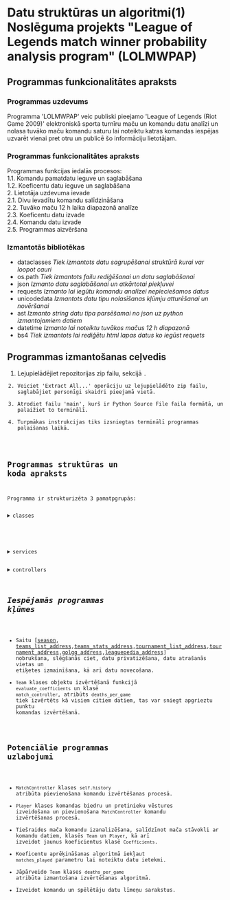 # Datu struktūras un algoritmi(1) Noslēguma projekts "League of Legends match winner probability analysis program" (LOLMWPAP)

## **Programmas funkcionalitātes apraksts**

### Programmas uzdevums ###

Programma 'LOLMWPAP' veic publiski pieejamo 'League of Legends (Riot Game 2009)' elektroniskā sporta turnīru maču un komandu datu analīzi un nolasa tuvāko maču komandu saturu lai noteiktu katras komandas iespējas uzvarēt vienai pret otru un publicē šo informāciju lietotājam.


### Programmas funkcionalitātes apraksts

Programmas funkcijas iedalās procesos:  
1.1. Komandu pamatdatu ieguve un saglabāšana  
1.2. Koeficentu datu ieguve un saglabāšana  
2. Lietotāja uzdevuma ievade  
2.1. Divu ievadītu komandu salīdzināšana  
2.2. Tuvāko maču 12 h laika diapazonā analīze  
2.3. Koeficentu datu izvade  
2.4. Komandu datu izvade  
2.5. Programmas aizvēršana  

### Izmantotās bibliotēkas
* dataclasses *Tiek izmantots datu sagrupēšanai struktūrā kurai var loopot cauri*
* os.path *Tiek izmantots failu rediģēšanai un datu saglabāšanai*
* json *Izmanto datu saglabāšanai un atkārtotai piekļuvei*
* requests *Izmanto lai iegūtu komandu analīzei nepieciešamos datus*
* unicodedata *Izmantots datu tipu nolasīšanas kļūmju atturēšanai un novēršanai*
* ast *Izmanto string datu tipa parsēšamai no json uz python izmantojamiem datiem*
* datetime *Izmanto lai noteiktu tuvākos mačus 12 h diapazonā*
* bs4 *Tiek izmantots lai rediģētu html lapas datus ko iegūst requets*
## **Programmas izmantošanas ceļvedis**
1. Lejupielādējiet repozitorijas zip failu, sekcijā <Code>.
2. Veiciet 'Extract All...' operāciju uz lejupielādēto zip failu, saglabājiet personīgi skaidri pieejamā vietā.  
3. Atrodiet failu 'main', kurš ir Python Source File faila formātā, un palaižiet to terminālī.  
4. Turpmākas instrukcijas tiks izsniegtas terminālī programmas palaišanas laikā.  
## Programmas struktūras un koda apraksts
Programma ir strukturizēta 3 pamatpgrupās:
<details>
<summary>classes</summary>
<ul>
<details>
<summary>team.py</summary>
<ul>Team
<ul>
<details>
<summary>atribūti</summary>
<ul>
<li>name: str = ""</li>
<li>region: str = ""</li>
<li>season: str = ""</li>
<li>winrate: str = ""</li>
<li>_winrate: float = 0.0</li>
<li>game_duration: float = 0.0</li>
<li>gold_per_minute_or_gold_lead: int = 0</li>
<li>gold_differential_per_minute: int = 0</li>
<li>gold_differential_at_15_min: int = 0</li>
<li>_winrate_at_15_min: float = 0.0</li>
<li>cspm: float = 0.0</li>
<li>cs_differential_at_15_min: int = 0</li>
<li>tower_differential_at_15_min: float = 0.0</li>
<li>avg_tower_difference: float = 0.0</li>
<li>_first_tower: float = 0.0</li>
<li>damage_per_minute: int = 0</li>
<li>_first_blood: float = 0.0</li>
<li>kills_per_game: float = 0.0</li>
<li>deaths_per_game: float = 0.0</li>
<li>avg_kd: float = 0.0</li>
<li>avg_ak: float = 0.0</li>
<li>plates_per_game: float = 0.0</li>
<li>dragons_per_game: float = 0.0</li>
<li>dragons_at_15_min: float = 0.0</li>
<li>void_grubs_per_game: float = 0.0</li>
<li>atakhan_per_game: float = 0.0</li>
<li>herald_per_game: float = 0.0</li>
<li>nashor_per_game: float = 0.0</li>
<li>_feats_of_strength: float = 0.0</li>
<li>vision_score_per_minute: float = 0.0</li>
<li>wards_per_minute: float = 0.0</li>
<li>vision_wards_per_minute: float = 0.0</li>
<li>wards_cleared_per_minute: float = 0.0</li>
<li>_wards_cleared: float = 0.0</li>
<li>top: Player | None = None</li>
<li>jungle: Player | None = None</li>
<li>mid: Player | None = None</li>
<li>bot: Player | None = None</li>
<li>support: Player | None = None</li>

</ul>
</details>
</ul>
<ul>
<details>
<summary>funkcionalitāte</summary>
Saglabāt lokāli iegūtos komandu datus turpmākai analīzei
</details>
</ul>
<ul>
<details>
<summary>metodes</summary>
<ul>
<details>
<summary>add_player</summary>
<ul>
<details>
<summary>parametri</summary>
<ul>
<li>self</li>
<li>player_role:str</li>
<li>player:Player</li>
</ul>
</details>
</ul>
<ul>
<details>
<summary>funkcionalitāte</summary>
Secīgi pievieno iedotos Player objektus atsevišķās lomās
</details>
</ul>
<ul>
<details>
<summary>izvade</summary>
---
</details>
</ul>
</details>
</ul>
</details>
</ul>
</details>
</ul>





<ul>
<details>
<summary>player.py</summary>
<ul>Player
<ul>
<details>
<summary>atribūti</summary>
<ul>
<em>Komandas spēlētāja atsevišķie dati</em>
<li>team:str=""</li>
<li>role:str=""</li>
<li>name:str=""</li>
<li>kda:float=0.0</li>
<li>kp:float=0.0</li>
<li>vspm:float=0.0</li>
<li>dmg:float=0.0</li>
<li>gold:float=0.0</li>
<li>champions:dic=field(default_factory=dict)</li>
<li>matches_played:int:0</li>
<li>player_evaluation:float=0.0</li>
</details>
</ul>
<ul>
<details>
<summary>funkcionalitāte</summary>
Tiek izmantots lai saglabātu spēlētāja datus
</details>
</ul>
<ul>
<details>
<summary>metodes</summary>
<ul>
<details>
<summary>add_champion</summary>
<ul>
<details>
<summary>parametri</summary>
<ul>
<li>self</li>
<li>champion_name:str</li>
<li>matches_played:int</li>
</ul>
</details>
</ul>
<ul>
<details>
<summary>funkcionalitāte</summary>
Papildina <code>champions_played</code> dict <code>champion_name</code> ar asociēto maču skaitu
</details>
</ul>
<ul>
<details>
<summary>izvade</summary>
<ul>---</ul>
</details>
</ul>
</details>
</ul>
</details>
</ul>
</ul>

</ul>

<ul>

<details>
<summary>coefficients.py</summary>
<ul>Coefficients
<ul>
<details>
<summary>atribūti</summary>
<ul>
<em>Komandas statistikas koeficienti (kopā 5), visi atribūti ir saraksti, inicializēti kā [1.0,1.0]:</em>

<li>gold_per_minute_or_gold_lead</li>

<li>kills_per_game</li>

<li>avg_tower_difference</li>

<li>dragons_per_game</li>

<li>nashor_per_game</li>
<p></p>
<em> Spēlētāju specifiskie koeficienti katrai lomai (kopā 5), visi atribūti ir saraksti, inicializēti kā [1.0,1.0]: </em>
<li>_kda</li>

<li>_csm</li>

<li>_dmg</li>

<li>vspm</li>

</ul>
</details>

</ul>
<ul>
<details>
<summary>funkcionalitāte</summary>
<ul>
Tiek izmantots lai sekotu līdzi komandu un spēlētāju atsevišķu datu ietekmes līmenim mača iznākumam.
</ul>
</details>
</ul>
<ul>
<details>
<summary>metodes</summary>
<ul>
<details>
<summary>evaluate_coefficients</summary>
<ul>
<details>
<summary>parametri</summary>
<ul>
<li>self</li>
</ul>
<ul>
<li>winning_team:Team</li>
</ul>
<ul>
<li>losing_team:Team</li>
</ul>
</details>
</ul>
<ul>
<details>
<summary>funkcionalitāte</summary>
<ul>
Salīdzināt iedoto komandu datus, kuriem var izveidot koeficientus, un atjaunina koeficentus,sekojot algoritmam:
1. Higher value on winning_team -> values coefficient[0]+=1
2.Higher value on losing_team -> values coefficient[1]+=1
</ul>
</details>
</ul>
<ul>
<details>
<summary>izvade</summary>
<ul>
---
</ul>
</details>
</ul>
</details>
</ul>
</details>
</ul>
</ul>



</details>
</details>
</details>
</details>
</ul>


<details>
<summary>services</summary>
<ul>
<details>
<summary>data_service.py</summary>


<ul>Serialization
<ul>
<details>
<summary>atribūti</summary>
?
</details>
</ul>
<ul>
<details>
<summary>funkcionalitāte</summary>
?
</details>
</ul>
<ul>
<details>
<summary>metodes</summary>

<ul>
<details>
<summary>encode_value</summary>
</details>
</ul>

<ul>
<details>
<summary>get_float</summary>
</details>
</ul>

<ul>
<details>
<summary>parse_str</summary>
</details>
</ul>


</details>
</ul>


DataService
<ul>
<details>
<summary>atribūti</summary>
?
</details>
</ul>
<ul>
<details>
<summary>funkcionalitāte</summary>
?
</details>
</ul>
<ul>
<details>
<summary>metodes</summary>

<ul>
<details>
<summary>__init__</summary>
</details>
</ul>

<ul>
<details>
<summary>fetch_data</summary>
</details>
</ul>

<ul>
<details>
<summary>fetch_data_api</summary>
</details>
</ul>

<ul>
<details>
<summary>fetch_teams</summary>
</details>
</ul>

<ul>
<details>
<summary>fetch_matches</summary>
</details>
</ul>

<ul>
<details>
<summary>fetch_coefficients</summary>
</details>
</ul>

<ul>
<details>
<summary>get_team</summary>
</details>
</ul>

<ul>
<details>
<summary>get_coefficients</summary>
</details>
</ul>

</details>

</ul>






</details>

</ul>
</details>




<details>
<summary>controllers</summary>
<ul>
<details>
<summary>match_controller.py</summary>
<ul>MatchController
<ul>
<details>
<summary>atribūti</summary>
<ul>
<em>Dotie dati tiek inicializēti __init__ metodē</em>
<li>self.DS = DS</li>
<li>self.team1 = team1</li>
<li>self.team2 = team2</li>
<li>self.team1_evaluation = 0</li>
<li>self.team2_evaluation = 0</li>
<li>self.history = [0,0]</li>
</ul>
</details>
</ul>
<ul>
<details>
<summary>funkcionalitāte</summary>
Saglabā lokāli iedotās komandas datus kuras būs pretinieku pozīcijās mačā. Ar klases metodēm veic komandu analīzi un lietotājam sniedz tās rezultātus terminālī.
</details>
</ul>
<ul>
<details>
<summary>metodes</summary>
<ul>
<details>
<summary>__init__</summary>
<ul>
<details>
<summary>parametri</summary>
<li>self</li>
<li>team1:Team</li>
<li>team2:Team</li>
<li>DS:DataService</li>
</details>
</ul>

<ul>
<details>
<summary>funkcionalitāte</summary>
Inicializē MatchController objektu un pievieno iedotos parametrus objektam.
</details>
</ul>

<ul>
<details>
<summary>izvade</summary>
---
</details>
</ul>

</details>
</ul>

<ul>
<details>
<summary>dict_to_player</summary>
<ul>
<details>
<summary>parametri</summary>
<li>self</li>
<li>player_dict</li>
</details>
</ul>

<ul>
<details>
<summary>funkcionalitāte</summary>
Izvadīt Player objektu kas iegūts no iedota dict datu tipa
</details>
</ul>

<ul>
<details>
<summary>izvade</summary>
Player objekts
</details>
</ul>
</details>




<details>
<summary>evaluate_team1_vs_team2</summary>
<ul>
<details>
<summary>parametri</summary>
<li>self</li>
</details>
</ul>

<ul>
<details>
<summary>funkcionalitāte</summary>
Izveidot vērtējumu divām self saglabātām komandām, ejot cauri to pamatdatiem, salīdzinot tos un atbilstoši palielināt stiprākas komandas punktu skaitu ar koeficientu dotajam datu tipam.
</details>
</ul>

<ul>
<details>
<summary>izvade</summary>
Terminālī izprintēts punktu skaits katrai komandai
</details>
</ul>
</details>

<details>
<summary>evaluate_values</summary>
<ul>
<details>
<summary>parametri</summary>
<li>self</li>
<li>key_for_coeff</li>
<li>value_for_team1</li>
<li>value_for_team2</li>
</details>
</ul>

<ul>
<details>
<summary>funkcionalitāte</summary>
Salīdzina iedotos datus atbilstoši to veidam (1.float datu tips, 2.Player datu tips) un pievieno stiprākajai komandai punktu atbilstoši koeficentam.
</details>
</ul>

<ul>
<details>
<summary>izvade</summary>
self.team1_evaluation+=multiplier | self.team2_evaluation+=multiplier
</details>
</ul>


</details>
</ul>





</details>
</ul>
</details>
</ul>
</details>



## *Iespējamās programmas kļūmes*
* Saitu [[season](season-S15/split-Spring/tournament-ALL/), [teams_list_address](https://gol.gg/teams/list/),[teams_stats_address](https://gol.gg/teams/),[tournament_list_address](https://gol.gg/tournament/ajax.trlist.php),[tournament_address](https://gol.gg/tournament/tournament-matchlist/),[golgg_address](https://gol.gg/),[leaguepedia_address](https://lol.fandom.com/wiki/League_of_Legends_Esports_Wiki)] nobrukšana, slēgšanās ciet, datu privatizēšana, datu atrašanās vietas un etiķetes izmainīšana, kā arī datu novecošana.
* `Team` klases objektu izvērtēšanā funkcijā `evaluate_coefficients` un klasē `match_controller`, atribūts `deaths_per_game` tiek izvērtēts kā visiem citiem datiem, tas var sniegt apgrieztu punktu komandas izvērtēšanā.

## Potenciālie programmas uzlabojumi
* `MatchController` klases `self.history` atribūta pievienošana komandu izvērtēšanas procesā.
* `Player` klases komandas biedru un pretinieku vēstures izveidošana un pievienošana `MatchController` komandu izvērtēšanas procesā.
* Tiešraides mača komandu izanalizēšana, salīdzīnot mača stāvokli ar komandu datiem, klasēs `Team` un `Player`, kā arī izveidot jaunus koeficientus klasē `Coefficients`.
* Koeficentu aprēķināšanas algoritmā iekļaut `matches_played` parametru lai noteiktu datu ietekmi.
* Jāpārveido `Team` klases `deaths_per_game` atribūta izmantošana izvērtēšanas algoritmā.
* Izveidot komandu un spēlētāju datu līmeņu sarakstus.
